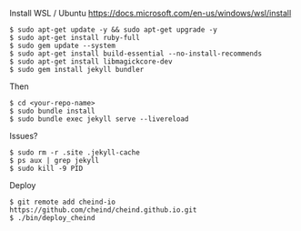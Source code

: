 Install WSL / Ubuntu https://docs.microsoft.com/en-us/windows/wsl/install
```
$ sudo apt-get update -y && sudo apt-get upgrade -y
$ sudo apt-get install ruby-full
$ sudo gem update --system
$ sudo apt-get install build-essential --no-install-recommends
$ sudo apt-get install libmagickcore-dev
$ sudo gem install jekyll bundler
```
Then 
```
$ cd <your-repo-name>
$ sudo bundle install
$ sudo bundle exec jekyll serve --livereload
```
Issues?
```
$ sudo rm -r .site .jekyll-cache
$ ps aux | grep jekyll
$ sudo kill -9 PID
```
Deploy
```
$ git remote add cheind-io https://github.com/cheind/cheind.github.io.git
$ ./bin/deploy_cheind
```
